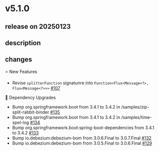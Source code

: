 # v5.1.0

## release on 20250123

## description

## changes

⭐ New Features

* Revise <code>splitterFunction</code> signatunre into <code>Function&lt;Flux&lt;Message&lt;?&gt;, Flux&lt;Message&lt;?&gt;&gt;&gt;</code> <a href="https://github.com/spring-cloud/spring-functions-catalog/issues/107" data-hovercard-type="issue" data-hovercard-url="/spring-cloud/spring-functions-catalog/issues/107/hovercard">#107</a>

🔨 Dependency Upgrades

* Bump org.springframework.boot from 3.4.1 to 3.4.2 in /samples/zip-split-rabbit-binder <a href="https://github.com/spring-cloud/spring-functions-catalog/pull/135" data-hovercard-type="pull_request" data-hovercard-url="/spring-cloud/spring-functions-catalog/pull/135/hovercard">#135</a>
* Bump org.springframework.boot from 3.4.1 to 3.4.2 in /samples/time-spel-log <a href="https://github.com/spring-cloud/spring-functions-catalog/pull/134" data-hovercard-type="pull_request" data-hovercard-url="/spring-cloud/spring-functions-catalog/pull/134/hovercard">#134</a>
* Bump org.springframework.boot:spring-boot-dependencies from 3.4.1 to 3.4.2 <a href="https://github.com/spring-cloud/spring-functions-catalog/pull/133" data-hovercard-type="pull_request" data-hovercard-url="/spring-cloud/spring-functions-catalog/pull/133/hovercard">#133</a>
* Bump io.debezium:debezium-bom from 3.0.6.Final to 3.0.7.Final <a href="https://github.com/spring-cloud/spring-functions-catalog/pull/132" data-hovercard-type="pull_request" data-hovercard-url="/spring-cloud/spring-functions-catalog/pull/132/hovercard">#132</a>
* Bump io.debezium:debezium-bom from 3.0.5.Final to 3.0.6.Final <a href="https://github.com/spring-cloud/spring-functions-catalog/pull/129" data-hovercard-type="pull_request" data-hovercard-url="/spring-cloud/spring-functions-catalog/pull/129/hovercard">#129</a>

